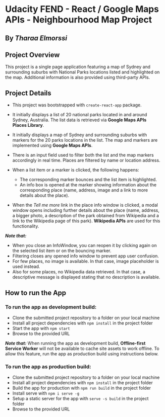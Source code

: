 # Udacity FEND - React / Google Maps APIs - Neighbourhood Map Project
**By _Tharaa Elmorssi_**
---

## Project Overview
This project is a single page application featuring a map of Sydney and surrounding suburbs with National Parks locations listed and highlighted on the map. Additional information is also provided using third-party APIs.

## Project Details

* This project was bootstrapped with `create-react-app` package.

* It initially displays a list of 20 national parks located in and around Sydney, Australia. The list data is retrieved via **Google Maps APIs Places Library**.

* It initially displays a map of Sydney and surrounding suburbs with markers for the 20 parks locations in the list. The map and markers are implemented using **Google Maps APIs**.

* There is an input field used to filter both the list and the map markers accordingly in real time. Places are filtered by name or location address.

* When a list item or a marker is clicked, the following happens:
  - The corresponding marker bounces and the list item is highlighted.
  - An info box is opened at the marker showing information about the corresponding place (name, address, image and a link to more details about the place).

* When the _Tell me more_ link in the place info window is clicked, a modal window opens including further details about the place (name, address, a bigger photo, a description of the park obtained from Wikipedia and a link to the Wikipedia page of this park). **Wikipedia APIs** are used for this functionality.

**_Note that:_**
* When you close an InfoWindow, you can reopen it by clicking again on the selected list item or on the bouncing marker.
* Filtering closes any opened info window to prevent app user confusion.
* For few places, no image is available. In that case, image placeholder is used instead.
* Also for some places, no Wikipedia data retrieved. In that case, a descriptive message is displayed stating that no description is available.

## How to run the App

### To run the app as development build:
- Clone the submitted project repository to a folder on your local machine
- Install all project dependencies with `npm install` in the project folder
- Start the app with `npm start`
- Browse to the provided URL

**_Note that:_** When running the app as development build, **Offline-first Service Worker** will not be available to cache site assets to work offline. To allow this feature, run the app as production build using instructions below.

### To run the app as production build:
- Clone the submitted project repository to a folder on your local machine
- Install all project dependencies with `npm install` in the project folder
- Build the app for production with `npm run build` in the project folder
- Install serve with `npm i serve -g`
- Setup a static server for the app with `serve -s build` in the project folder
- Browse to the provided URL
